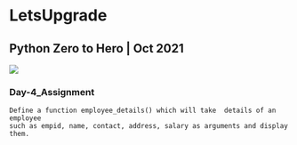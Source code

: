 # LetsUpgrade

## Python Zero to Hero | Oct 2021
<a href="https://youtu.be/62rmI4-cPC4"> <img src="https://i.ytimg.com/vi/62rmI4-cPC4/mqdefault.jpg"> </a>
### Day-4_Assignment

```
Define a function employee_details() which will take  details of an employee
such as empid, name, contact, address, salary as arguments and display them.
```
